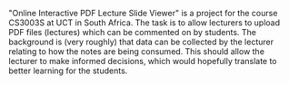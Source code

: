 "Online Interactive PDF Lecture Slide Viewer" is a project for the course CS3003S at UCT in South Africa. The task is to allow lecturers to upload PDF files (lectures) which can be commented on by students. The background is (very roughly) that data can be collected by the lecturer relating to how the notes are being consumed. This should allow the lecturer to make informed decisions, which would hopefully translate to better learning for the students.

